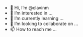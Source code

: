 - 👋 Hi, I’m @clavinm
- 👀 I’m interested in ...
- 🌱 I’m currently learning ...
- 💞️ I’m looking to collaborate on ...
- 📫 How to reach me ...

<!---
clavinm/clavinm is a ✨ special ✨ repository because its `README.md` (this file) appears on your GitHub profile.
You can click the Preview link to take a look at your changes.
--->
